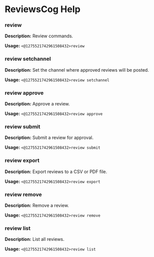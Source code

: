 # ReviewsCog Help

### review

**Description:** Review commands.

**Usage:** `<@1275521742961508432>review`

### review setchannel

**Description:** Set the channel where approved reviews will be posted.

**Usage:** `<@1275521742961508432>review setchannel`

### review approve

**Description:** Approve a review.

**Usage:** `<@1275521742961508432>review approve`

### review submit

**Description:** Submit a review for approval.

**Usage:** `<@1275521742961508432>review submit`

### review export

**Description:** Export reviews to a CSV or PDF file.

**Usage:** `<@1275521742961508432>review export`

### review remove

**Description:** Remove a review.

**Usage:** `<@1275521742961508432>review remove`

### review list

**Description:** List all reviews.

**Usage:** `<@1275521742961508432>review list`

